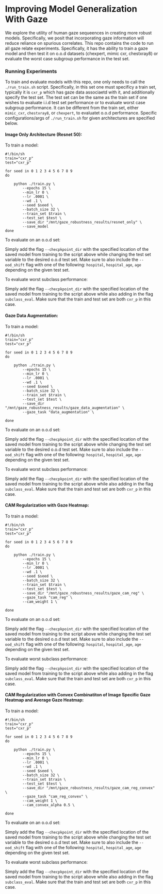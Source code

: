 # Improving Model Generalization With Gaze

We explore the utility of human gaze sequeences in creating more robust models. Specifically, we posit that incorporating gaze information will reduce reliance on spurious correlates. This repo contains the code to run all gaze relate experiments. Specifically, it has the ability to train a gaze model and then test it on o.o.d datasets (chexpert, mimic cxr, chestxray8) or evaluate the worst case subgroup performance in the test set. 

### Running Experiments 

To train and evaluate models with this repo, one only needs to call the `./run_train.sh` script. Specifically, in this set one must specificy a train set, typically it is `cxr_p` which has gaze data associaetd with it, and additionally specify the test set. The test set can be the same as the train set if one wishes to evaluate i.i.d test set performance or to evaluate worst case subgroup performance. It can be different from the train set, either `mimic_cxr`, `chestxray8`, or `chexpert`, to evaluatet o.o.d performance. Specific configurations/args of `./run_train.sh` for given architectures are specified below.

#### Image Only Architecture (Resnet 50):

To train a model:

```
#!/bin/sh
train="cxr_p"
test="cxr_p"

for seed in 0 1 2 3 4 5 6 7 8 9 
do
  
    python ./train.py \
        --epochs 15 \
        --min_lr 0 \
        --lr .0001 \
        --wd .1 \
        --seed $seed \
        --batch_size 32 \
        --train_set $train \
        --test_set $test \
        --save_dir "/mnt/gaze_robustness_results/resnet_only" \
        --save_model            
done

```

To evaluate on an o.o.d set:

Simply add the flag `--checpkpoint_dir` with the specified location of the saved model from training to the script above while changing the test set variable to the desired o.o.d test set. Make sure to also include the `--ood_shift` flag with one of the following: `hospital`, `hospital_age`, `age` depending on the given test set.

To evaluate worst subclass performance:

Simply add the flag `--checpkpoint_dir` with the specified location of the saved model from training to the script above while also adding in the flag `subclass_eval`. Make sure that the train and test set are both `cxr_p` in this case. 

#### Gaze Data Augmentation:
To train a model: 
```
#!/bin/sh
train="cxr_p"
test="cxr_p"

for seed in 0 1 2 3 4 5 6 7 8 9 
do
  
    python ./train.py \
        --epochs 15 \
        --min_lr 0 \
        --lr .0001 \
        --wd .1 \
        --seed $seed \
        --batch_size 32 \
        --train_set $train \
        --test_set $test \
        --save_dir "/mnt/gaze_robustness_results/gaze_data_augmentation" \
        --gaze_task "data_augmentation" \
      
done
```

To evaluate on an o.o.d set:

Simply add the flag `--checpkpoint_dir` with the specified location of the saved model from training to the script above while changing the test set variable to the desired o.o.d test set. Make sure to also include the `--ood_shift` flag with one of the following: `hospital`, `hospital_age`, `age` depending on the given test set.

To evaluate worst subclass performance:

Simply add the flag `--checpkpoint_dir` with the specified location of the saved model from training to the script above while also adding in the flag `subclass_eval`. Make sure that the train and test set are both `cxr_p` in this case. 


#### CAM Regularization with Gaze Heatmap: 

To train a model: 
```
#!/bin/sh
train="cxr_p"
test="cxr_p"

for seed in 0 1 2 3 4 5 6 7 8 9 
do
  
    python ./train.py \
        --epochs 15 \
        --min_lr 0 \
        --lr .0001 \
        --wd .1 \
        --seed $seed \
        --batch_size 32 \
        --train_set $train \
        --test_set $test \
        --save_dir "/mnt/gaze_robustness_results/gaze_cam_reg" \
        --gaze_task "cam_reg" \
        --cam_weight 1 \
      
done
```

To evaluate on an o.o.d set:

Simply add the flag `--checpkpoint_dir` with the specified location of the saved model from training to the script above while changing the test set variable to the desired o.o.d test set. Make sure to also include the `--ood_shift` flag with one of the following: `hospital`, `hospital_age`, `age` depending on the given test set.

To evaluate worst subclass performance:

Simply add the flag `--checpkpoint_dir` with the specified location of the saved model from training to the script above while also adding in the flag `subclass_eval`. Make sure that the train and test set are both `cxr_p` in this case. 

#### CAM Regularization with Convex Combinatiton of Image Specific Gaze Heatmap and Average Gaze Heatmap:

To train a model: 

```
#!/bin/sh
train="cxr_p"
test="cxr_p"

for seed in 0 1 2 3 4 5 6 7 8 9 
do
  
    python ./train.py \
        --epochs 15 \
        --min_lr 0 \
        --lr .0001 \
        --wd .1 \
        --seed $seed \
        --batch_size 32 \
        --train_set $train \
        --test_set $test \
        --save_dir "/mnt/gaze_robustness_results/gaze_cam_reg_convex" \
        --gaze_task "cam_reg_convex" \
        --cam_weight 1 \
        --cam_convex_alpha 0.5 \
      
done
```

To evaluate on an o.o.d set:

Simply add the flag `--checpkpoint_dir` with the specified location of the saved model from training to the script above while changing the test set variable to the desired o.o.d test set. Make sure to also include the `--ood_shift` flag with one of the following: `hospital`, `hospital_age`, `age` depending on the given test set.

To evaluate worst subclass performance:

Simply add the flag `--checpkpoint_dir` with the specified location of the saved model from training to the script above while also adding in the flag `subclass_eval`. Make sure that the train and test set are both `cxr_p` in this case. 
